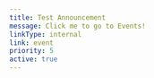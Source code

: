 ```yaml
---
title: Test Announcement
message: Click me to go to Events!
linkType: internal
link: event
priority: 5
active: true
---
```

